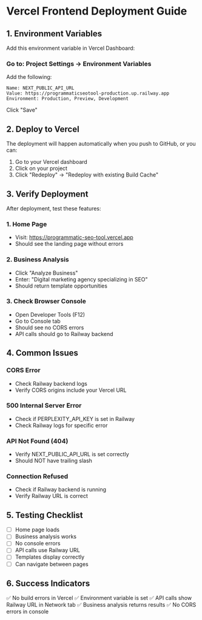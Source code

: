 # Vercel Frontend Deployment Guide

## 1. Environment Variables

Add this environment variable in Vercel Dashboard:

### Go to: Project Settings → Environment Variables

Add the following:

```
Name: NEXT_PUBLIC_API_URL
Value: https://programmaticseotool-production.up.railway.app
Environment: Production, Preview, Development
```

Click "Save"

## 2. Deploy to Vercel

The deployment will happen automatically when you push to GitHub, or you can:

1. Go to your Vercel dashboard
2. Click on your project
3. Click "Redeploy" → "Redeploy with existing Build Cache"

## 3. Verify Deployment

After deployment, test these features:

### 1. Home Page
- Visit: https://programmatic-seo-tool.vercel.app
- Should see the landing page without errors

### 2. Business Analysis
- Click "Analyze Business" 
- Enter: "Digital marketing agency specializing in SEO"
- Should return template opportunities

### 3. Check Browser Console
- Open Developer Tools (F12)
- Go to Console tab
- Should see no CORS errors
- API calls should go to Railway backend

## 4. Common Issues

### CORS Error
- Check Railway backend logs
- Verify CORS origins include your Vercel URL

### 500 Internal Server Error
- Check if PERPLEXITY_API_KEY is set in Railway
- Check Railway logs for specific error

### API Not Found (404)
- Verify NEXT_PUBLIC_API_URL is set correctly
- Should NOT have trailing slash

### Connection Refused
- Check if Railway backend is running
- Verify Railway URL is correct

## 5. Testing Checklist

- [ ] Home page loads
- [ ] Business analysis works
- [ ] No console errors
- [ ] API calls use Railway URL
- [ ] Templates display correctly
- [ ] Can navigate between pages

## 6. Success Indicators

✅ No build errors in Vercel
✅ Environment variable is set
✅ API calls show Railway URL in Network tab
✅ Business analysis returns results
✅ No CORS errors in console
